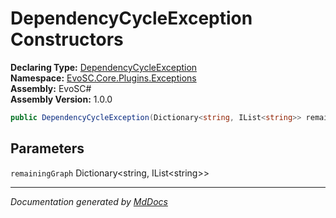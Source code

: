 ﻿<!--  
  <auto-generated>   
    The contents of this file were generated by a tool.  
    Changes to this file may be list if the file is regenerated  
  </auto-generated>   
-->

# DependencyCycleException Constructors

**Declaring Type:** [DependencyCycleException](../index.md)  
**Namespace:** [EvoSC.Core.Plugins.Exceptions](../../index.md)  
**Assembly:** EvoSC\#  
**Assembly Version:** 1.0.0

```csharp
public DependencyCycleException(Dictionary<string, IList<string>> remainingGraph);
```

## Parameters

`remainingGraph`  Dictionary\<string, IList\<string\>\>

___

*Documentation generated by [MdDocs](https://github.com/ap0llo/mddocs)*
